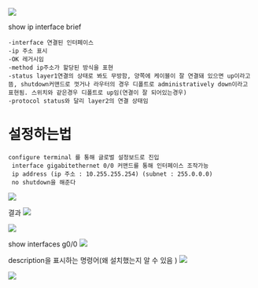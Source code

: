 

![](https://i.imgur.com/wwRINkm.png)

show ip interface brief

	-interface 연결된 인터페이스
	-ip 주소 표시
	-OK 레거시임 
	-method ip주소가 할당된 방식을 표현
	-status layer1연결의 상태로 봐도 무방함, 양쪽에 케이블이 잘 연결돼 있으면 up이라고 뜸, shutdown커맨드로 껏거나 라우터의 경우 디폴트로 administratively down이라고 표현됨. 스위치와 같은경우 디폴트로 up임(연결이 잘 되어있는경우) 
	-protocol status와 달리 layer2의 연결 상태임
	

# 설정하는법 
	configure terminal 를 통해 글로벌 설정보드로 진입
	 interface gigabitethernet 0/0 커맨드를 통해 인터페이스 조작가능
	 ip address (ip 주소 : 10.255.255.254) (subnet : 255.0.0.0)
	 no shutdown을 해준다 
![](https://i.imgur.com/fMLqR6u.png)

결과
![](https://i.imgur.com/tdNeHRR.png)



![](https://i.imgur.com/NABgm3c.png)

show interfaces g0/0 
![](https://i.imgur.com/TNuufjk.png)

description을 표시하는 명령어(왜 설치했는지 알 수 있음 )
![](https://i.imgur.com/dsJ3kfn.png)



![](https://i.imgur.com/8qoGdDw.png)
